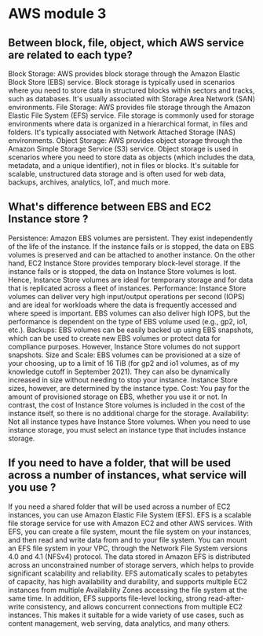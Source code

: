 # AWS module 3

## Between block, file, object, which AWS service are related to each type?
Block Storage: AWS provides block storage through the Amazon Elastic Block Store (EBS) service. Block storage is typically used in scenarios where you need to store data in structured blocks within sectors and tracks, such as databases. It's usually associated with Storage Area Network (SAN) environments.
File Storage: AWS provides file storage through the Amazon Elastic File System (EFS) service. File storage is commonly used for storage environments where data is organized in a hierarchical format, in files and folders. It's typically associated with Network Attached Storage (NAS) environments.
Object Storage: AWS provides object storage through the Amazon Simple Storage Service (S3) service. Object storage is used in scenarios where you need to store data as objects (which includes the data, metadata, and a unique identifier), not in files or blocks. It's suitable for scalable, unstructured data storage and is often used for web data, backups, archives, analytics, IoT, and much more.

## What's difference between EBS and EC2 Instance store ?
Persistence: Amazon EBS volumes are persistent. They exist independently of the life of the instance. If the instance fails or is stopped, the data on EBS volumes is preserved and can be attached to another instance. On the other hand, EC2 Instance Store provides temporary block-level storage. If the instance fails or is stopped, the data on Instance Store volumes is lost. Hence, Instance Store volumes are ideal for temporary storage and for data that is replicated across a fleet of instances.
Performance: Instance Store volumes can deliver very high input/output operations per second (IOPS) and are ideal for workloads where the data is frequently accessed and where speed is important. EBS volumes can also deliver high IOPS, but the performance is dependent on the type of EBS volume used (e.g., gp2, io1, etc.).
Backups: EBS volumes can be easily backed up using EBS snapshots, which can be used to create new EBS volumes or protect data for compliance purposes. However, Instance Store volumes do not support snapshots.
Size and Scale: EBS volumes can be provisioned at a size of your choosing, up to a limit of 16 TiB (for gp2 and io1 volumes, as of my knowledge cutoff in September 2021). They can also be dynamically increased in size without needing to stop your instance. Instance Store sizes, however, are determined by the instance type.
Cost: You pay for the amount of provisioned storage on EBS, whether you use it or not. In contrast, the cost of Instance Store volumes is included in the cost of the instance itself, so there is no additional charge for the storage.
Availability: Not all instance types have Instance Store volumes. When you need to use instance storage, you must select an instance type that includes instance storage.

## If you need to have a folder, that will be used across a number of instances, what service will you use ?

If you need a shared folder that will be used across a number of EC2 instances, you can use Amazon Elastic File System (EFS). EFS is a scalable file storage service for use with Amazon EC2 and other AWS services.
With EFS, you can create a file system, mount the file system on your instances, and then read and write data from and to your file system. You can mount an EFS file system in your VPC, through the Network File System versions 4.0 and 4.1 (NFSv4) protocol.
The data stored in Amazon EFS is distributed across an unconstrained number of storage servers, which helps to provide significant scalability and reliability. EFS automatically scales to petabytes of capacity, has high availability and durability, and supports multiple EC2 instances from multiple Availability Zones accessing the file system at the same time.
In addition, EFS supports file-level locking, strong read-after-write consistency, and allows concurrent connections from multiple EC2 instances. This makes it suitable for a wide variety of use cases, such as content management, web serving, data analytics, and many others.